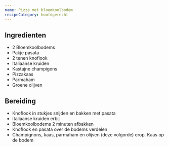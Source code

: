 ```yaml
---
name: Pizza met bloemkoolbodem
recipeCategory: hoofdgerecht
---
```


## Ingredienten

- 2 Bloemkoolbodems
- Pakje pasata
- 2 tenen knoflook
- Italiaanse kruiden
- Kastajne champigons
- Pizzakaas
- Parmaham
- Groene olijven

## Bereiding

- Knoflook in stukjes snijden en bakken met pasata
- Italiaanse kruiden erbij
- Bloemkoolbodems 2 minuten afbakken
- Knoflook en pasata over de bodems verdelen
- Champignons, kaas, parmaham en olijven (deze volgorde) erop.
Kaas op de bodem
